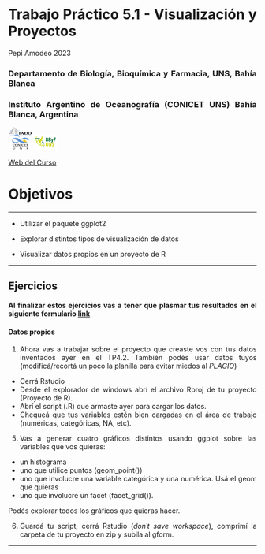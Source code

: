 Trabajo Práctico 5.1 - Visualización y Proyectos
================
Pepi Amodeo
2023

<!--SETUP-->
<style> body {text-align: justify} </style>
<!--SOCIAL LINKS-->

### Departamento de Biología, Bioquímica y Farmacia, UNS, Bahía Blanca

### Instituto Argentino de Oceanografía (CONICET UNS) Bahía Blanca, Argentina

![icon_IADO](./img/logo_iado_2019_negro.png)
![icon_DBBF](./img/BBF_UNS_color_50p.png)

[Web del Curso](https://pepiamodeo.github.io/cursoR/)

# Objetivos

------------------------------------------------------------------------

-   Utilizar el paquete ggplot2

-   Explorar distintos tipos de visualización de datos

-   Visualizar datos propios en un proyecto de R

------------------------------------------------------------------------

## Ejercicios

**Al finalizar estos ejercicios vas a tener que plasmar tus resultados
en el siguiente formulario [link](https://forms.gle/PL9sL2meSEwDs3r59)**

#### Datos propios

1)  Ahora vas a trabajar sobre el proyecto que creaste vos con tus datos
    inventados ayer en el TP4.2. También podés usar datos tuyos
    (modificá/recortá un poco la planilla para evitar miedos al
    *PLAGIO*)

-   Cerrá Rstudio
-   Desde el explorador de windows abrí el archivo Rproj de tu proyecto
    (Proyecto de R).
-   Abrí el script (.R) que armaste ayer para cargar los datos.
-   Chequeá que tus variables estén bien cargadas en el área de trabajo
    (numéricas, categóricas, NA, etc).

5)  Vas a generar cuatro gráficos distintos usando ggplot sobre las
    variables que vos quieras:

-   un histograma
-   uno que utilice puntos (geom_point())
-   uno que involucre una variable categórica y una numérica. Usá el
    geom que quieras
-   uno que involucre un facet (facet_grid()).

Podés explorar todos los gráficos que quieras hacer.

6)  Guardá tu script, cerrá Rstudio (*don´t save workspace*), comprimí
    la carpeta de tu proyecto en zip y subila al gform.

------------------------------------------------------------------------
